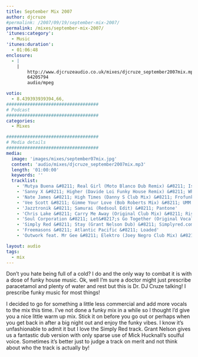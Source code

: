 ```yaml
---
title: September Mix 2007
author: djcruze
#permalink: /2007/09/19/september-mix-2007/
permalink: /mixes/september-mix-2007/
'itunes:category':
  - Music
'itunes:duration':
  - 01:06:48
enclosure:
  - |
    |
        http://www.djcruzeaudio.co.uk/mixes/djcruze_september2007mix.mp3
        64205794
        audio/mpeg

votio:
  - 8.439393939394,66,
###################################
# Podcast
###################################
categories:
  - Mixes

###################################
# Media details
###################################
media:
  image: 'images/mixes/september07mix.jpg'
  content: 'audio/mixes/djcruze_september2007mix.mp3'
  length: '01:00:00'
  keywords: ''
  tracklist:
    - 'Mutya Buena &#8211; Real Girl (Moto Blanco Dub Remix) &#8211; Island Records'
    - 'Sanny X &#8211; Higher (Davide Loi Funky House Remix) &#8211; White'
    - 'Nate James &#8211; High Times (Danny S Club Mix) &#8211; Frofunk'
    - 'Vee Scott &#8211; Gimme Your Love (Bob Roberts Mix) &#8211; UMM'
    - 'Jazztronik &#8211; Samurai (Redsoul Edit) &#8211; Pantone'
    - 'Chris Lake &#8211; Carry Me Away (Original Club Mix) &#8211; Rising Music'
    - 'Soul Corporation &#8211; Let&#8217;s Go Together (Original Vocal Mix) &#8211; Brass'
    - 'Simply Red &#8211; Stay (Grant Nelson Dub) &#8211; Simplyred.com'
    - 'Freemasons &#8211; Atlantic Pacific &#8211; Loaded'
    - 'Outwork feat. Mr Gee &#8211; Elektro (Joey Negro Club Mix) &#8211; Defected'

layout: audio
tags:
  - mix
---
```


Don&#8217;t you hate being full of a cold? I do and the only way to combat it is with a dose of funky house music. Ok, well I&#8217;m sure a doctor might just prescribe paracetamol and plenty of water and rest but this is Dr. DJ Cruze talking! I prescribe funky music for most things!

I decided to go for something a little less commercial and add more vocals to the mix this time. I&#8217;ve not done a funky mix in a while so I thought I&#8217;d give you a nice little warm up mix. Stick it on before you go out or perhaps when you get back in after a big night out and enjoy the funky vibes. I know it&#8217;s unfashionable to admit it but I love the Simply Red track. Grant Nelson gives us a fantastic dub version with only sparse use of Mick Hucknall&#8217;s soulful voice. Sometimes it&#8217;s better just to judge a track on merit and not think about who the track is actually by!

[1]: http://www.djcruzeaudio.co.uk/mixes/djcruze_september2007mix.mp3
